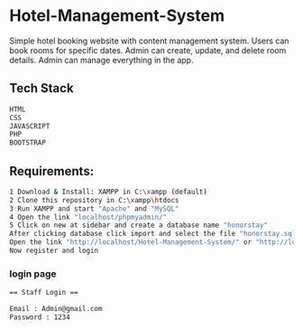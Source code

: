 # Hotel-Management-System

Simple hotel booking website with content management system. Users can book rooms for specific dates. Admin can create, update, and delete room details. Admin can manage everything in the app.

## Tech Stack 

```sh
HTML
CSS
JAVASCRIPT
PHP
BOOTSTRAP 
```

## Requirements:

```sh
1 Download & Install: XAMPP in C:\xampp (default)
2 Clone this repository in C:\xampp\htdocs
3 Run XAMPP and start "Apache" and "MySQL"
4 Open the link "localhost/phpmyadmin/"
5 Click on new at sidebar and create a database name "honorstay"
After clicking database click import and select the file "honorstay.sql"
Open the link "http://localhost/Hotel-Management-System/" or "http://localhost/Hotel-Management-System-main/"
Now register and login
```


### login page

```sh
== Staff Login ==

Email : Admin@gmail.com
Password : 1234
```
